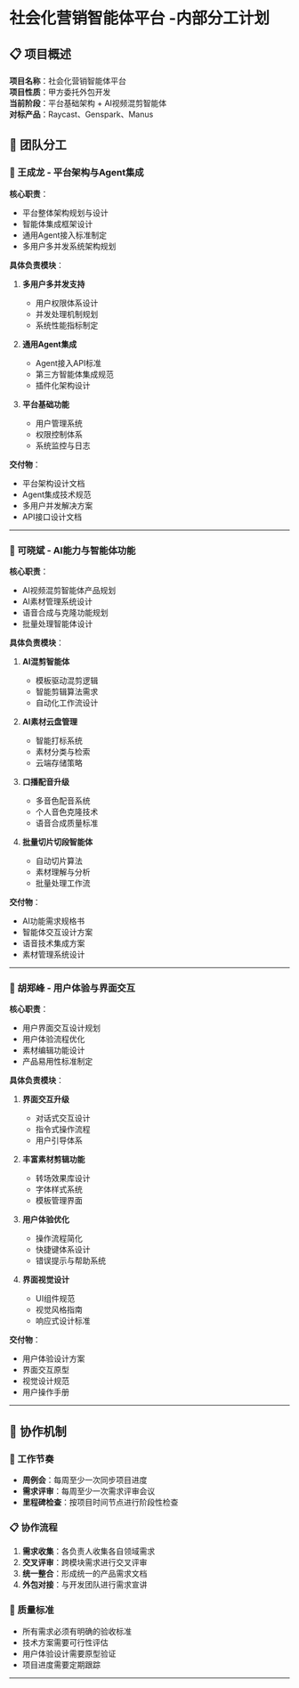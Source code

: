 # 社会化营销智能体平台 -内部分工计划

## 📋 项目概述

**项目名称**：社会化营销智能体平台  
**项目性质**：甲方委托外包开发  
**当前阶段**：平台基础架构 + AI视频混剪智能体  
**对标产品**：Raycast、Genspark、Manus  

## 👥 团队分工

### 🎯 王成龙 - 平台架构与Agent集成

**核心职责**：
- 平台整体架构规划与设计
- 智能体集成框架设计
- 通用Agent接入标准制定
- 多用户多并发系统架构规划

**具体负责模块**：
1. **多用户多并发支持**
   - 用户权限体系设计
   - 并发处理机制规划
   - 系统性能指标制定

2. **通用Agent集成**
   - Agent接入API标准
   - 第三方智能体集成规范
   - 插件化架构设计

3. **平台基础功能**
   - 用户管理系统
   - 权限控制体系
   - 系统监控与日志

**交付物**：
- 平台架构设计文档
- Agent集成技术规范
- 多用户并发解决方案
- API接口设计文档

---

### 🤖 可晓斌 - AI能力与智能体功能

**核心职责**：
- AI视频混剪智能体产品规划
- AI素材管理系统设计
- 语音合成与克隆功能规划
- 批量处理智能体设计

**具体负责模块**：
1. **AI混剪智能体**
   - 模板驱动混剪逻辑
   - 智能剪辑算法需求
   - 自动化工作流设计

2. **AI素材云盘管理**
   - 智能打标系统
   - 素材分类与检索
   - 云端存储策略

3. **口播配音升级**
   - 多音色配音系统
   - 个人音色克隆技术
   - 语音合成质量标准

4. **批量切片切段智能体**
   - 自动切片算法
   - 素材理解与分析
   - 批量处理工作流

**交付物**：
- AI功能需求规格书
- 智能体交互设计方案
- 语音技术集成方案
- 素材管理系统设计

---

### 🎨 胡郑峰 - 用户体验与界面交互

**核心职责**：
- 用户界面交互设计规划
- 用户体验流程优化
- 素材编辑功能设计
- 产品易用性标准制定

**具体负责模块**：
1. **界面交互升级**
   - 对话式交互设计
   - 指令式操作流程
   - 用户引导体系

2. **丰富素材剪辑功能**
   - 转场效果库设计
   - 字体样式系统
   - 模板管理界面

3. **用户体验优化**
   - 操作流程简化
   - 快捷键体系设计
   - 错误提示与帮助系统

4. **界面视觉设计**
   - UI组件规范
   - 视觉风格指南
   - 响应式设计标准

**交付物**：
- 用户体验设计方案
- 界面交互原型
- 视觉设计规范
- 用户操作手册

---

## 🤝 协作机制

### 📅 工作节奏
- **周例会**：每周至少一次同步项目进度
- **需求评审**：每周至少一次需求评审会议
- **里程碑检查**：按项目时间节点进行阶段性检查

### 📋 协作流程
1. **需求收集**：各负责人收集各自领域需求
2. **交叉评审**：跨模块需求进行交叉评审
3. **统一整合**：形成统一的产品需求文档
4. **外包对接**：与开发团队进行需求宣讲

### 🎯 质量标准
- 所有需求必须有明确的验收标准
- 技术方案需要可行性评估
- 用户体验设计需要原型验证
- 项目进度需要定期跟踪

---